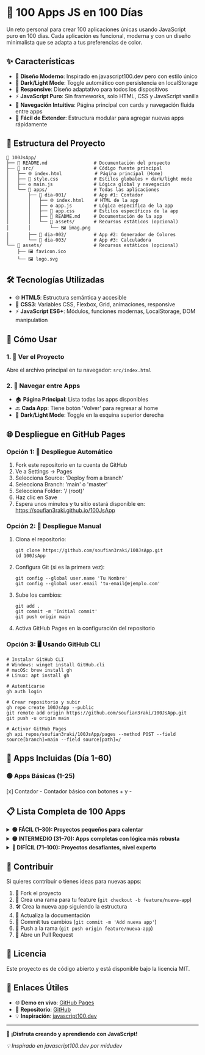 # 🚀 100 Apps JS en 100 Días

Un reto personal para crear 100 aplicaciones únicas usando JavaScript puro en 100 días. Cada aplicación es funcional, moderna y con un diseño minimalista que se adapta a tus preferencias de color.

## ✨ Características

- 🎨 **Diseño Moderno**: Inspirado en javascript100.dev pero con estilo único
- 🌙 **Dark/Light Mode**: Toggle automático con persistencia en localStorage
- 📱 **Responsive**: Diseño adaptativo para todos los dispositivos
- ⚡ **JavaScript Puro**: Sin frameworks, solo HTML, CSS y JavaScript vanilla
- 🧭 **Navegación Intuitiva**: Página principal con cards y navegación fluida entre apps
- 🔧 **Fácil de Extender**: Estructura modular para agregar nuevas apps rápidamente

## 📁 Estructura del Proyecto

```
📂 100JsApp/
├── 📄 README.md                 # Documentación del proyecto
├── 📂 src/                      # Código fuente principal
│   ├── 🌐 index.html            # Página principal (Home)
│   ├── 🎨 style.css             # Estilos globales + dark/light mode
│   ├── ⚙️ main.js               # Lógica global y navegación
│   └── 📂 apps/                 # Todas las aplicaciones
│       ├── 📂 dia-001/          # App #1: Contador
│       │   ├── 🌐 index.html    # HTML de la app
│       │   ├── ⚙️ app.js        # Lógica específica de la app
│       │   ├── 🎨 app.css       # Estilos específicos de la app
│       │   ├── 📄 README.md     # Documentación de la app
│       │   └── 📂 assets/       # Recursos estáticos (opcional)
│       │       └── 🖼️ imag.png
│       ├── 📂 dia-002/          # App #2: Generador de Colores
│       └── 📂 dia-003/          # App #3: Calculadora
└── 📂 assets/                   # Recursos estáticos (opcional)
    ├── 🖼️ favicon.ico
    └── 🖼️ logo.svg
```

## 🛠️ Tecnologías Utilizadas

- 🌐 **HTML5**: Estructura semántica y accesible
- 🎨 **CSS3**: Variables CSS, Flexbox, Grid, animaciones, responsive
- ⚡ **JavaScript ES6+**: Módulos, funciones modernas, LocalStorage, DOM manipulation

## 🚀 Cómo Usar

### 1. 👀 Ver el Proyecto
Abre el archivo principal en tu navegador: `src/index.html`

### 2. 🧭 Navegar entre Apps
- 🏠 **Página Principal**: Lista todas las apps disponibles
- 🔙 **Cada App**: Tiene botón 'Volver' para regresar al home
- 🌙 **Dark/Light Mode**: Toggle en la esquina superior derecha

## 🌐 Despliegue en GitHub Pages

### Opción 1: 🚀 Despliegue Automático
1. Fork este repositorio en tu cuenta de GitHub
2. Ve a Settings → Pages
3. Selecciona Source: 'Deploy from a branch'
4. Selecciona Branch: 'main' o 'master'
5. Selecciona Folder: '/ (root)'
6. Haz clic en Save
7. Espera unos minutos y tu sitio estará disponible en:
   https://soufian3raki.github.io/100JsApp

### Opción 2: 🔧 Despliegue Manual
1. Clona el repositorio:
   ```properties
   git clone https://github.com/soufian3raki/100JsApp.git
   cd 100JsApp
   ```

2. Configura Git (si es la primera vez):
   ```properties
   git config --global user.name 'Tu Nombre'
   git config --global user.email 'tu-email@ejemplo.com'
   ```

3. Sube los cambios:
   ```properties
   git add .
   git commit -m 'Initial commit'
   git push origin main
   ```

4. Activa GitHub Pages en la configuración del repositorio

### Opción 3: 🖥️ Usando GitHub CLI
```properties
# Instalar GitHub CLI
# Windows: winget install GitHub.cli
# macOS: brew install gh
# Linux: apt install gh

# Autenticarse
gh auth login

# Crear repositorio y subir
gh repo create 100JsApp --public
git remote add origin https://github.com/soufian3raki/100JsApp.git
git push -u origin main

# Activar GitHub Pages
gh api repos/soufian3raki/100JsApp/pages --method POST --field source[branch]=main --field source[path]=/
```

## 📱 Apps Incluidas (Día 1-60)

### 🟢 Apps Básicas (1-25)
   [x] Contador - Contador básico con botones + y -


## 📋 Lista Completa de 100 Apps

<details>
   <summary><b>🟢 FÁCIL (1–30): Proyectos pequeños para calentar</b></summary>

   1. Contador - Contador básico con botones + y -
   2. Conversor de divisas - Conversión entre monedas
   3. Reloj digital / analógico - Reloj en tiempo real
   4. Temporizador (countdown) - Cuenta regresiva
   5. Cronómetro - Cronómetro con start/stop/reset
   6. Generador de contraseñas - Contraseñas seguras aleatorias
   7. App de notas (localStorage) - Notas persistentes
   8. Lista de tareas (To-do) - Gestión de tareas
   9. Juego del ahorcado - Juego clásico
   10. Piedra, papel o tijera - Juego simple
   11. Juego de memoria (cards flip) - Memoria con cartas
   12. App de clima (API básica) - Información del clima
   13. Conversor de unidades - Peso, temperatura, etc.
   14. Generador de frases motivadoras - Frases aleatorias
   15. App de citas célebres - Citas famosas
   16. Lector RSS simple - Lectura de feeds
   17. Quiz de preguntas - Preguntas con puntuación
   18. Lector de archivos JSON - Visualización de JSON
   19. Editor de texto tipo Notepad - Editor básico
   20. Controlador de gastos personales - Gestión de gastos
   21. Juego de Tic-Tac-Toe (gato) - Tres en línea
   22. Reproductor de audio simple - Player básico
   23. Editor de imágenes básico (Canvas) - Edición simple
   24. Validador de formularios - Validación en tiempo real
   25. Detector de palíndromos - Detección de palíndromos
   26. Contador de palabras y caracteres - Análisis de texto
   27. App de recetas - Recetas de cocina
   28. Conversor de colores HEX/RGB - Conversión de colores
   29. App de sorteo aleatorio - Sorteador de nombres
   30. Juego de dados aleatorios - Simulador de dados
</details>

<details>
   <summary><b>🟡 INTERMEDIO (31–70): Apps completas con lógica más robusta</b></summary>
   
   31. Chat offline simulado con bots - Chat con respuestas automáticas
   32. App de calendario - Calendario interactivo
   33. Cronograma interactivo con eventos - Gestión de eventos
   34. Administrador de tareas con categorías - Tareas organizadas
   35. App de gastos con gráficos - Gráficos de gastos
   36. Editor de Markdown en vivo - Editor con preview
   37. Juego de Sudoku - Sudoku completo
   38. App de lector de código QR - Lectura de QR
   39. Generador de memes - Creación de memes
   40. Juego de Snake - Juego clásico
   41. App de hábitos diarios - Seguimiento de hábitos
   42. Juego de blackjack - Blackjack completo
   43. Simulador de inversión en bolsa - Simulación de trading
   44. Generador de CV en PDF - CV generador
   45. Calculadora de IMC - Cálculo de IMC
   46. App de seguimiento de libros leídos - Biblioteca personal
   47. Portafolio editable tipo CMS - CMS simple
   48. Reproductor de video personalizado - Player de video
   49. App de notas con etiquetas y búsqueda - Notas avanzadas
   50. Organizador de contraseñas - Gestor de contraseñas
   51. Simulador de préstamos - Cálculo de préstamos
   52. Lector de archivos CSV con gráficos - Análisis de datos
   53. Convertidor de voz a texto - Speech to text
   54. App de votaciones con resultados - Sistema de votos
   55. Visor de imágenes con zoom - Galería de imágenes
   56. Juego de preguntas con niveles - Quiz avanzado
   57. Simulador de carrito de compras - E-commerce simulado
   58. Generador de código de barras - Códigos de barras
   59. App de recetas con buscador - Recetas con filtros
   60. Cronograma de estudio - Planificador de estudio
   61. App de recordatorios - Notificaciones locales
   62. Calculadora científica - Calculadora avanzada
   63. Juego de cartas tipo solitario - Solitario
   64. Editor de gráficos vectoriales - Editor SVG
   65. Simulador de criptomonedas - Precios de crypto
   66. Generador de mapas mentales - Mapas conceptuales
   67. Juego de laberinto - Laberinto interactivo
   68. App de seguimiento de series - Gestión de contenido
   69. Simulador de entrevistas técnicas - Práctica de entrevistas
   70. Simulador de horarios de transporte - Horarios de buses
</details>

<details>
   <summary><b>🔴 DIFÍCIL (71–100): Proyectos desafiantes, nivel experto</b></summary>

   71. Sistema de reservas de citas - Gestión de citas
   72. WebApp de gestión de inventario - Inventario con IndexedDB
   73. Juego tipo RPG por turnos - RPG simple
   74. Simulador de bolsa con histórico - Trading con gráficas
   75. App de edición de fotos - Editor de imágenes
   76. Dashboard de analítica - Múltiples gráficos
   77. App de organización de proyectos - Tipo Trello
   78. Juego de ajedrez con IA básica - Ajedrez con IA
   79. CMS ligero sin backend - CMS local
   80. Plataforma de cursos - Cursos online
   81. Gestor de archivos con drag & drop - File manager
   82. Editor de presentaciones - Tipo PowerPoint
   83. App de colaboración en tiempo real - WebRTC
   84. Simulador de terminal de comandos - Terminal web
   85. App de mapa interactivo - Mapas con Leaflet
   86. Intérprete de lenguaje simple - Lenguaje básico
   87. Juego de plataformas - Plataformas con física
   88. Red social simulada - Posts, likes, comments
   89. Sistema de votaciones anónimas - Votaciones seguras
   90. Sistema de seguimiento de hábitos - Hábitos con reportes
   91. Simulador de chat en vivo - Chat con sockets
   92. Visualizador de algoritmos - Algoritmos animados
   93. Juego de Tetris - Tetris completo
   94. Juego de Conecta 4 con IA - Conecta 4
   95. App de diseño de UI - Drag & drop UI
   96. Dashboard financiero personal - Finanzas avanzadas
   97. Plataforma de encuestas - Encuestas y formularios
   98. WebApp para landing pages - Generador de landing
   99. Intérprete visual de regex - Regex visual
   100. Sistema de gestión escolar - Gestión educativa
</details>

## 🤝 Contribuir

Si quieres contribuir o tienes ideas para nuevas apps:

1. 🍴 Fork el proyecto
2. 🌿 Crea una rama para tu feature (`git checkout -b feature/nueva-app`)
3. 🛠️ Crea la nueva app siguiendo la estructura
4. 📝 Actualiza la documentación
5. 💾 Commit tus cambios (`git commit -m 'Add nueva app'`)
6. 🚀 Push a la rama (`git push origin feature/nueva-app`)
7. 🔄 Abre un Pull Request

## 📄 Licencia

Este proyecto es de código abierto y está disponible bajo la licencia MIT.

## 🔗 Enlaces Útiles

- 🌐 **Demo en vivo**: [GitHub Pages](https://soufian3raki.github.io/100JsApp)
- 📂 **Repositorio**: [GitHub](https://github.com/soufian3raki/100JsApp)
- 💡 **Inspiración**: [javascript100.dev](https://javascript100.dev/)

---

**🚀 ¡Disfruta creando y aprendiendo con JavaScript!**

*💡 Inspirado en javascript100.dev por midudev*
